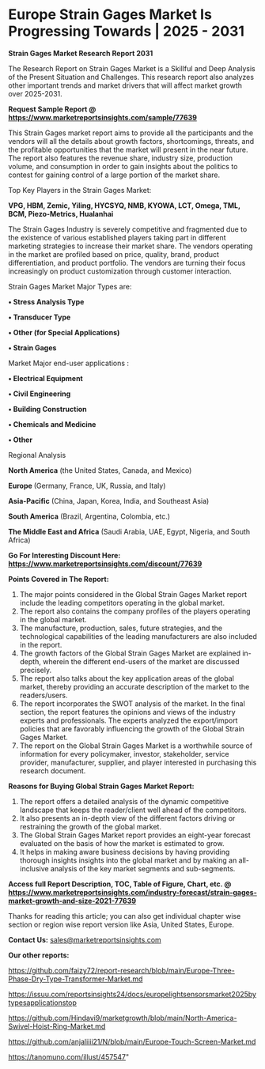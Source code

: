 # Europe Strain Gages Market Is Progressing Towards | 2025 - 2031

<strong>Strain Gages Market Research Report 2031</strong>

The Research Report on Strain Gages Market is a Skillful and Deep Analysis of the Present Situation and Challenges. This research report also analyzes other important trends and market drivers that will affect market growth over 2025-2031.

<strong>Request Sample Report @ <a href=https://www.marketreportsinsights.com/sample/77639>https://www.marketreportsinsights.com/sample/77639</a></strong>

This Strain Gages market report aims to provide all the participants and the vendors will all the details about growth factors, shortcomings, threats, and the profitable opportunities that the market will present in the near future. The report also features the revenue share, industry size, production volume, and consumption in order to gain insights about the politics to contest for gaining control of a large portion of the market share.

Top Key Players in the Strain Gages Market:

<strong>VPG, HBM, Zemic, Yiling, HYCSYQ, NMB, KYOWA, LCT, Omega, TML, BCM, Piezo-Metrics, Hualanhai</strong>

The Strain Gages Industry is severely competitive and fragmented due to the existence of various established players taking part in different marketing strategies to increase their market share. The vendors operating in the market are profiled based on price, quality, brand, product differentiation, and product portfolio. The vendors are turning their focus increasingly on product customization through customer interaction.

Strain Gages Market Major Types are:

<strong>• Stress Analysis Type

• Transducer Type

• Other (for Special Applications)

• Strain Gages</strong>

Market Major end-user applications :

<strong>• Electrical Equipment

• Civil Engineering

• Building Construction

• Chemicals and Medicine

• Other</strong>

Regional Analysis

</u><strong><b>North America</b></strong> (the United States, Canada, and Mexico)

<strong><b>Europe </b></strong>(Germany, France, UK, Russia, and Italy)

<strong><b>Asia-Pacific</b></strong> (China, Japan, Korea, India, and Southeast Asia)

<strong><b>South America</b></strong> (Brazil, Argentina, Colombia, etc.)

<strong><b>The Middle East and Africa</b></strong> (Saudi Arabia, UAE, Egypt, Nigeria, and South Africa)

<strong>Go For Interesting Discount Here: <a href=https://www.marketreportsinsights.com/discount/77639>https://www.marketreportsinsights.com/discount/77639</a></strong>

<strong>Points Covered in The Report:</strong>
<ol>
  <li>The major points considered in the Global Strain Gages Market report include the leading competitors operating in the global market.</li>
  <li>The report also contains the company profiles of the players operating in the global market.</li>
  <li>The manufacture, production, sales, future strategies, and the technological capabilities of the leading manufacturers are also included in the report.</li>
  <li>The growth factors of the Global Strain Gages Market are explained in-depth, wherein the different end-users of the market are discussed precisely.</li>
  <li>The report also talks about the key application areas of the global market, thereby providing an accurate description of the market to the readers/users.</li>
  <li>The report incorporates the SWOT analysis of the market. In the final section, the report features the opinions and views of the industry experts and professionals. The experts analyzed the export/import policies that are favorably influencing the growth of the Global Strain Gages Market.</li>
  <li>The report on the Global Strain Gages Market is a worthwhile source of information for every policymaker, investor, stakeholder, service provider, manufacturer, supplier, and player interested in purchasing this research document.</li>
</ol>
<strong>Reasons for Buying Global Strain Gages Market Report:</strong>

<ol>
  <li>The report offers a detailed analysis of the dynamic competitive landscape that keeps the reader/client well ahead of the competitors.</li>
  <li>It also presents an in-depth view of the different factors driving or restraining the growth of the global market.</li>
  <li>The Global Strain Gages Market report provides an eight-year forecast evaluated on the basis of how the market is estimated to grow.</li>
  <li>It helps in making aware business decisions by having providing thorough insights insights into the global market and by making an all-inclusive analysis of the key market segments and sub-segments.</li>
</ol>
<strong>Access full Report Description, TOC, Table of Figure, Chart, etc. @ <a href=https://www.marketreportsinsights.com/industry-forecast/strain-gages-market-growth-and-size-2021-77639>https://www.marketreportsinsights.com/industry-forecast/strain-gages-market-growth-and-size-2021-77639</a></strong>


Thanks for reading this article; you can also get individual chapter wise section or region wise report version like Asia, United States, Europe.

<strong>Contact Us:</strong>
sales@marketreportsinsights.com

<strong>Our other reports:</strong>

<a href=https://github.com/faizy72/report-research/blob/main/Europe-Three-Phase-Dry-Type-Transformer-Market.md>https://github.com/faizy72/report-research/blob/main/Europe-Three-Phase-Dry-Type-Transformer-Market.md</a>

<a href=https://issuu.com/reportsinsights24/docs/europelightsensorsmarket2025bytypesapplicationstop>https://issuu.com/reportsinsights24/docs/europelightsensorsmarket2025bytypesapplicationstop</a>

<a href=https://github.com/Hindavi9/marketgrowth/blob/main/North-America-Swivel-Hoist-Ring-Market.md>https://github.com/Hindavi9/marketgrowth/blob/main/North-America-Swivel-Hoist-Ring-Market.md</a>

<a href=https://github.com/anjaliiii21/N/blob/main/Europe-Touch-Screen-Market.md>https://github.com/anjaliiii21/N/blob/main/Europe-Touch-Screen-Market.md</a>

<a href=https://tanomuno.com/illust/457547>https://tanomuno.com/illust/457547</a>"
